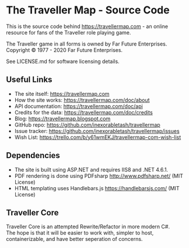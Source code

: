 The Traveller Map - Source Code
================================

This is the source code behind https://travellermap.com - an online resource for fans
of the Traveller role playing game.

The Traveller game in all forms is owned by Far Future Enterprises.
Copyright &copy; 1977 - 2020 Far Future Enterprises.

See LICENSE.md for software licensing details.


Useful Links
------------

* The site itself: https://travellermap.com
* How the site works: https://travellermap.com/doc/about
* API documentation: https://travellermap.com/doc/api
* Credits for the data: https://travellermap.com/doc/credits
* Blog: https://travellermap.blogspot.com
* GitHub repo: https://github.com/inexorabletash/travellermap
* Issue tracker: https://github.com/inexorabletash/travellermap/issues
* Wish List: https://trello.com/b/y61wmEKJ/travellermap-com-wish-list


Dependencies
------------

* The site is built using ASP.NET and requires IIS8 and .NET 4.6.1.
* PDF rendering is done using PDFsharp http://www.pdfsharp.net/ (MIT License)
* HTML templating uses Handlebars.js https://handlebarsjs.com/ (MIT License)


Traveller Core
------------

Traveller Core is an attempted Rewrite/Refactor in more modern C#.  
The hope is that it will be easier to work with,  simpler to host, containerizable, and have better seperation of concerns.
